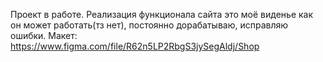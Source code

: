 Проект в работе.
Реализация функционала сайта это моё виденье как он может работать(тз нет), постоянно дорабатываю, исправляю ошибки.
Макет: https://www.figma.com/file/R62n5LP2RbgS3jySegAldj/Shop
